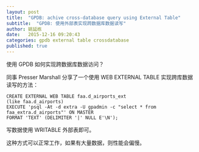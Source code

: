 ```yaml
---
layout: post
title:  "GPDB: achive cross-database query using External Table"
subtitle:  "GPDB: 使用外部表实现跨数据库数据读写"
author: 姚延栋
date:   2015-12-16 09:20:43
categories: gpdb external table crossdatabase
published: true
---
```


使用 GPDB 如何实现跨数据库数据访问？

同事 Presser Marshall 分享了一个使用 WEB EXTERNAL TABLE 实现跨库数据读写的方法：



    CREATE EXTERNAL WEB TABLE faa.d_airports_ext
    (like faa.d_airports)
    EXECUTE 'psql -At -d extra -U gpadmin -c "select * from faa_extra.d_airports"' ON MASTER
    FORMAT 'TEXT' (DELIMITER '|' NULL E'\N');

写数据使用 WRITABLE 外部表即可。

这种方式可以正常工作，如果有大量数据，则性能会偏慢。
